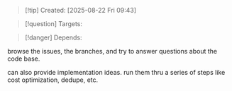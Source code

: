 
>[!tip] Created: [2025-08-22 Fri 09:43]

>[!question] Targets: 

>[!danger] Depends: 

browse the issues, the branches, and try to answer questions about the code base.

can also provide implementation ideas.  run them thru a series of steps like cost optimization, dedupe, etc.